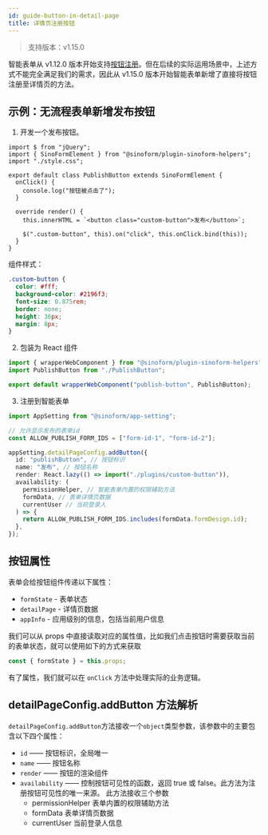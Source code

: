 ```yaml
---
id: guide-button-in-detail-page
title: 详情页注册按钮
---
```


> 支持版本：v1.15.0

智能表单从 v1.12.0 版本开始支持[按钮注册](./guide-button)。但在后续的实际运用场景中，上述方式不能完全满足我们的需求，因此从 v1.15.0 版本开始智能表单新增了直接将按钮注册至详情页的方法。

## 示例：无流程表单新增发布按钮

1. 开发一个发布按钮。

```tsx title="src/plugins/custom-button/PublishButton.tsx"
import $ from "jQuery";
import { SinoFormElement } from "@sinoform/plugin-sinoform-helpers";
import "./style.css";

export default class PublishButton extends SinoFormElement {
  onClick() {
    console.log("按钮被点击了");
  }

  override render() {
    this.innerHTML = `<button class="custom-button">发布</button>`;

    $(".custom-button", this).on("click", this.onClick.bind(this));
  }
}
```

组件样式：

```css title="src/plugins/custom-button/style.css"
.custom-button {
  color: #fff;
  background-color: #2196f3;
  font-size: 0.875rem;
  border: none;
  height: 36px;
  margin: 8px;
}
```

2. 包装为 React 组件

```typescript title="src/plugins/custom-button/index.ts"
import { wrapperWebComponent } from "@sinoform/plugin-sinoform-helpers";
import PublishButton from "./PublishButton";

export default wrapperWebComponent("publish-button", PublishButton);
```

3. 注册到智能表单

```typescript title="src/index.ts"
import AppSetting from "@sinoform/app-setting";

// 允许显示发布的表单id
const ALLOW_PUBLISH_FORM_IDS = ["form-id-1", "form-id-2"];

appSetting.detailPageConfig.addButton({
  id: "publishButton", // 按钮标识
  name: "发布", // 按钮名称
  render: React.lazy(() => import("./plugins/custom-button")),
  availability: (
    permissionHelper, // 智能表单内置的权限辅助方法
    formData, // 表单详情页数据
    currentUser // 当前登录人
  ) => {
    return ALLOW_PUBLISH_FORM_IDS.includes(formData.formDesign.id);
  },
});
```

## 按钮属性

表单会给按钮组件传递以下属性：

- `formState` - 表单状态
- `detailPage` - 详情页数据
- `appInfo` - 应用级别的信息，包括当前用户信息

我们可以从 props 中直接读取对应的属性值，比如我们点击按钮时需要获取当前的表单状态，就可以使用如下的方式来获取

```typescript
const { formState } = this.props;
```

有了属性，我们就可以在 `onClick` 方法中处理实际的业务逻辑。

## detailPageConfig.addButton 方法解析

`detailPageConfig.addButton`方法接收一个`object`类型参数，该参数中的主要包含以下四个属性：

- `id` —— 按钮标识，全局唯一
- `name` —— 按钮名称
- `render` —— 按钮的渲染组件
- `availability` —— 控制按钮可见性的函数，返回 true 或 false。此方法为注册按钮可见性的唯一来源。
  此方法接收三个参数
  - permissionHelper 表单内置的权限辅助方法
  - formData 表单详情页数据
  - currentUser 当前登录人信息
